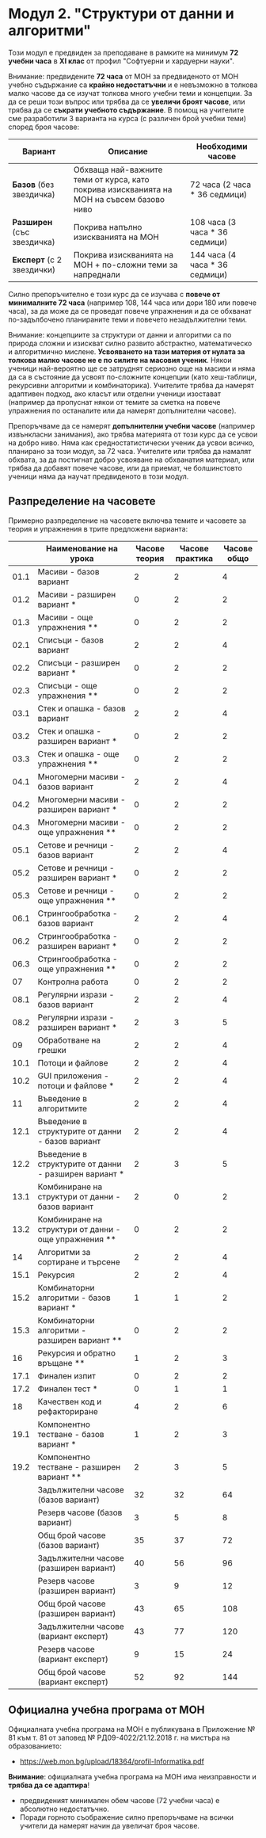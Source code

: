 # Модул 2. "Структури от данни и алгоритми"

Този модул е предвиден за преподаване в рамките на минимум **72 учебни часа** в **XI клас** от профил "Софтуерни и хардуерни науки".

Внимание: предвидените **72 часа** от МОН за предвиденото от МОН учебно съдържание са **крайно недостатъчни** и е невъзможно в толкова малко часове да се изучат толкова много учебни теми и концепции. За да се реши този въпрос или трябва да се **увеличи броят часове**, или трябва да се **съкрати учебното съдържание**. В помощ на учителите сме разработили 3 варианта на курса (с различен брой учебни теми) според броя часове:

| Вариант                     | Описание                        | Необходими часове |
|-----------------------------|---------------------------------|-------------------|
| **Базов** (без звездичка)     | Обхваща най-важните теми от курса, като покрива изискванията на МОН на съвсем базово ниво | 72 часа (2 часа * 36 седмици) |
| **Разширен** (със звездичка)  | Покрива напълно изискванията на МОН | 108 часа (3 часа * 36 седмици) |
| **Експерт** (с 2 звездички)   | Покрива изискванията на МОН + по-сложни теми за напреднали | 144 часа (4 часа * 36 седмици) |
 
Силно препоръчително е този курс да се изучава с **повече от минималните 72 часа** (например 108, 144 часа или дори 180 или повече часа), за да може да се проведат повече упражнения и да се обхванат по-задълбочено планираните теми и повечето незадължителни теми.

Внимание: концепциите за структури от данни и алгоритми са по природа сложни и изискват силно развито абстрактно, математическо и алгоритмично мислене. **Усвояването на тази материя от нулата за толкова малко часове не е по силите на масовия ученик**. Някои ученици най-вероятно ще се затруднят сериозно още на масиви и няма да са в състояние да усвоят по-сложните концепции (като хеш-таблици, рекурсивни алгоритми и комбинаторика). Учителите трябва да намерят адаптивен подход, ако класът или отделни ученици изостават (например да пропуснат някои от темите за сметка на повече упражнения по останалите или да намерят допълнителни часове).

Препоръчваме да се намерят **допълнителни учебни часове** (например извънкласни занимания), ако трябва материята от този курс да се усвои на добро ниво. Няма как средностатистически ученик да усвои всичко, планирано за този модул, за 72 часа. Учителите или трябва да намалят обхвата, за да постигнат добро усвояване на обхванатия материал, или трябва да добавят повече часове, или да приемат, че болшинстовто ученици няма да научат предвиденото в този модул.

## Разпределение на часовете

Примерно разпределение на часовете включва темите и часовете за теория и упражнения в трите предложени варианта:

|      | Наименование на урока                                   | Часове теория | Часове практика | Часове общо |
|------|---------------------------------------------------------|---------------|-----------------|-------------|
| 01.1 | Масиви - базов вариант                                  |       2       |        2        |      4      |
| 01.2 | Масиви - разширен вариант *                             |       0       |        2        |      2      |
| 01.3 | Масиви - още упражнения **                              |       0       |        2        |      2      |
| 02.1 | Списъци - базов вариант                                 |       2       |        2        |      4      |
| 02.2 | Списъци - разширен вариант *                            |       0       |        2        |      2      |
| 02.3 | Списъци - още упражнения **                             |       0       |        2        |      2      |
| 03.1 | Стек и опашка - базов вариант                           |       2       |        2        |      4      |
| 03.2 | Стек и опашка - разширен вариант *                      |       0       |        2        |      2      |
| 03.3 | Стек и опашка - още упражнения **                       |       0       |        2        |      2      |
| 04.1 | Многомерни масиви - базов вариант                       |       2       |        2        |      4      |
| 04.2 | Многомерни масиви - разширен вариант *                  |       0       |        2        |      2      |
| 04.3 | Многомерни масиви - още упражнения **                   |       0       |        2        |      2      |
| 05.1 | Сетове и речници - базов вариант                        |       2       |        2        |      4      |
| 05.2 | Сетове и речници - разширен вариант *                   |       0       |        2        |      2      |
| 05.3 | Сетове и речници - още упражнения **                    |       0       |        2        |      2      |
| 06.1 | Стрингообработка - базов вариант                        |       2       |        2        |      4      |
| 06.2 | Стрингообработка - разширен вариант *                   |       0       |        2        |      2      |
| 06.3 | Стрингообработка - още упражнения **                    |       0       |        2        |      2      |
| 07   | Контролна работа                                        |       0       |        2        |      2      |
| 08.1 | Регулярни изрази - базов вариант                        |       2       |        2        |      4      |
| 08.2 | Регулярни изрази - разширен вариант *                   |       2       |        3        |      5      |
| 09   | Обработване на грешки                                   |       2       |        2        |      4      |
| 10.1 | Потоци и файлове                                        |       2       |        2        |      4      |
| 10.2 | GUI приложения - потоци и файлове *                     |       2       |        2        |      4      |
| 11   | Въведение в алгоритмите                                 |       2       |        2        |      4      |
| 12.1 | Въведение в структурите от данни - базов вариант        |       2       |        2        |      4      |
| 12.2 | Въведение в структурите от данни - разширен вариант *   |       2       |        3        |      5      |
| 13.1 | Комбиниране на структури от данни - базов вариант       |       2       |        0        |      2      |
| 13.2 | Комбиниране на структури от данни - още упражнения **   |       0       |        2        |      2      |
| 14   | Алгоритми за сортиране и търсене                        |       2       |        2        |      4      |
| 15.1 | Рекурсия                                                |       2       |        2        |      4      |
| 15.2 | Комбинаторни алгоритми - базов вариант *                |       1       |        1        |      2      |
| 15.3 | Комбинаторни алгоритми - разширен вариант **            |       0       |        2        |      2      |
| 16   | Рекурсия и обратно връщане **                           |       1       |        2        |      3      |
| 17.1 | Финален изпит                                           |       0       |        2        |      2      |
| 17.2 | Финален тест *                                          |       0       |        1        |      1      |
| 18   | Качествен код и рефакториране                           |       4       |        2        |      6      |
| 19.1 | Компонентно тестване - базов вариант *                  |       1       |        2        |      3      |
| 19.2 | Компонентно тестване - разширен вариант **              |       2       |        3        |      5      |
|      | Задължителни часове (базов вариант)                     |      32       |       32        |     64      |
|      | Резерв часове (базов вариант)                           |       3       |        5        |      8      |
|      | Общ брой часове (базов вариант)                         |      35       |       37        |     72      |
|      | Задължителни часове (разширен вариант)                  |      40       |       56        |     96      |
|      | Резерв часове (разширен вариант)                        |       3       |        9        |     12      |
|      | Общ брой часове (разширен вариант)                      |      43       |       65        |    108      |
|      | Задължителни часове (вариант експерт)                   |      43       |       77        |    120      |
|      | Резерв часове (вариант експерт)                         |       9       |       15        |     24      |
|      | Общ брой часове (вариант експерт)                       |      52       |       92        |    144      |


## Официална учебна програма от МОН

Официалната учебна програма на МОН е публикувана в Приложение № 81 към т. 81 от заповед № РД09-4022/21.12.2018 г. на мистъра на образованието:
  - https://web.mon.bg/upload/18364/profil-Informatika.pdf

**Внимание**: официалната учебна програма на МОН има неизправности и **трябва да се адаптира**!
  - предвиденият минимален обем часове (72 учебни часа) е абсолютно недостатъчно.
  - Поради горното съображение силно препоръчваме на всички учители да намерят начин да увеличат броя часове.
